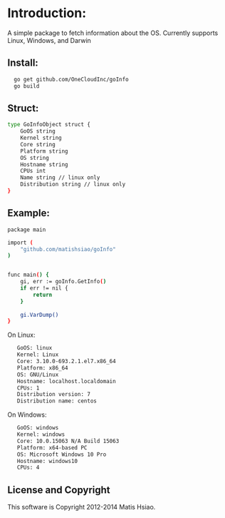 # Introduction:
  A simple package to fetch information about the OS.  Currently supports Linux, Windows, and Darwin
    
## Install:
```sh
  go get github.com/OneCloudInc/goInfo
  go build
```

## Struct:
```sh
type GoInfoObject struct {
    GoOS string
    Kernel string
    Core string
    Platform string
    OS string
    Hostname string
    CPUs int
    Name string // linux only
    Distribution string // linux only
}
```

## Example:

```sh   
package main

import (
    "github.com/matishsiao/goInfo"
)


func main() {
    gi, err := goInfo.GetInfo()
    if err != nil {
        return
    }
    
    gi.VarDump()
}
```

On Linux:
```sh
   GoOS: linux
   Kernel: Linux
   Core: 3.10.0-693.2.1.el7.x86_64
   Platform: x86_64
   OS: GNU/Linux
   Hostname: localhost.localdomain
   CPUs: 1
   Distribution version: 7
   Distribution name: centos
```
On Windows:
```sh
   GoOS: windows
   Kernel: windows
   Core: 10.0.15063 N/A Build 15063
   Platform: x64-based PC
   OS: Microsoft Windows 10 Pro
   Hostname: windows10
   CPUs: 4
```

## License and Copyright

This software is Copyright 2012-2014 Matis Hsiao.
